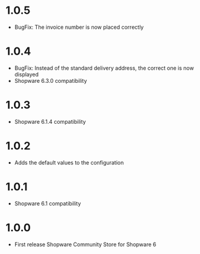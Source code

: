 # 1.0.5
- BugFix: The invoice number is now placed correctly

# 1.0.4
- BugFix: Instead of the standard delivery address, the correct one is now displayed
- Shopware 6.3.0 compatibility

# 1.0.3
- Shopware 6.1.4 compatibility

# 1.0.2
- Adds the default values to the configuration

# 1.0.1
- Shopware 6.1 compatibility

# 1.0.0
- First release Shopware Community Store for Shopware 6
